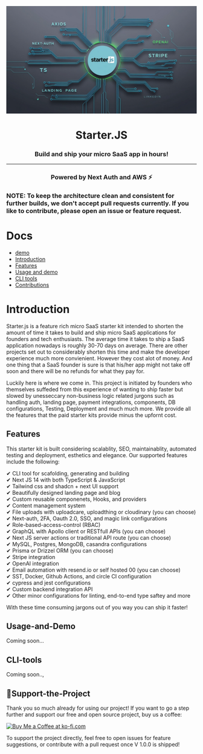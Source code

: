 <p><img src="./.github/Starter.js.jpg" align="center" width="1000"/></p>
<h1 align="center">Starter.JS</h1>
<h3 align="center">Build and ship your micro SaaS app in hours!</h3>
<hr>

<h3 align="center">Powered by Next Auth and AWS ⚡</h3>

<h3>NOTE: To keep the architecture clean and consistent for further builds, we don't accept pull requests currently. If you like to contribute, please open an issue or feature request.<h3>

# Docs

- [demo](https://starter.js/demo)
- [Introduction](#Introduction)
- [Features](#Features)
- [Usage and demo](#Usage-and-Demo)
- [CLI tools](#CLI-tools)
- [Contributions](#💖Support-the-Project)



# Introduction

Starter.js is a feature rich micro SaaS starter kit intended to shorten the amount of time it takes to build and ship micro SaaS applications for founders and tech enthusiasts. The average time it takes to ship a SaaS application nowadays is roughly 30-70 days on average. There are other projects set out to considerably shorten this time and make the developer experience much more convienient. However they cost alot of money. And one thing that a SaaS founder is sure is that his/her app might not take off soon and there will be no refunds for what they pay for.

Luckily here is where we come in. This project is initiated by founders who themselves suffeded from this experience of wanting to ship faster but slowed by unesseccary non-business logic related jurgons such as handling auth, landing page, payment integrations, components, DB configurations, Testing, Deployment and much much more. We provide all the features that the paid starter kits provide minus the upfornt cost. 

## Features

This starter kit is built considering scalablity, SEO, maintainablity, automated testing and deployment, esthetics and elegance. Our supported features include the following:

✔ CLI tool for scafolding, generating and building <br/>
✔ Next JS 14 with both TypeScript & JavaScript <br/>
✔ Tailwind css and shadcn + next UI support <br/>
✔ Beautifully designed landing page and blog <br/>
✔ Custom reusable componenets, Hooks, and providers <br/>
✔ Content management system <br/>
✔ File uploads with uploadcare, uploadthing or cloudinary (you can choose) <br/>
✔ Next-auth, 2FA, Oauth 2.0, SSO, and magic link configurations <br/>
✔ Role-based-access-control (RBAC) <br/>
✔ GraphQL with Apollo client or RESTfull APIs (you can choose) <br/>
✔ Next JS server actions or traditional API route (you can choose) <br/>
✔ MySQL, Postgres, MongoDB, casandra configurations <br/>
✔ Prisma or Drizzel ORM (you can choose) <br/>
✔ Stripe integration <br/>
✔ OpenAI integration  <br/>
✔ Email automation with resend.io or self hosted 00 (you can choose) <br/>
✔ SST, Docker, Github Actions, and circle CI configuration <br/>
✔ cypress and jest configurations <br/>
✔ Custom backend integration API <br/>
✔ Other minor configurations for linting, end-to-end type saftey and more <br/>

With these time consuming jargons out of you way you can ship it faster!

## Usage-and-Demo

Coming soon...

## CLI-tools

Coming soon..,


## 💖Support-the-Project

Thank you so much already for using our project! If you want to go a step further and support our free and open source project, buy us a coffee:

<a href='https://ko-fi.com/Q5Q860KQ2' target='_blank'><img height='36' style='border:0px;height:36px;' src='https://cdn.ko-fi.com/cdn/kofi1.png?v=3' border='0' alt='Buy Me a Coffee at ko-fi.com' /></a>

To support the project directly, feel free to open issues for feature suggestions, or contribute with a pull request once V 1.0.0 is shipped!
